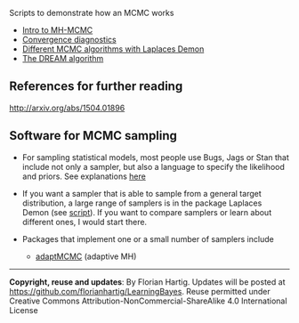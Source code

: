 Scripts to demonstrate how an MCMC works 

* [Intro to MH-MCMC](https://github.com/florianhartig/LearningBayes/blob/master/CommentedCode/02-Samplers/MCMC/Metropolis.md)
* [Convergence diagnostics](https://github.com/florianhartig/LearningBayes/blob/master/CommentedCode/02-Samplers/MCMC/Convergence.md)
* [Different MCMC algorithms with Laplaces Demon](https://github.com/florianhartig/LearningBayes/blob/master/CommentedCode/02-Samplers/MCMC/LaplacesDeamon.md)
* [The DREAM algorithm](https://github.com/florianhartig/LearningBayes/blob/master/CommentedCode/02-Samplers/MCMC/Dream.md)


## References for further reading 

http://arxiv.org/abs/1504.01896




## Software for MCMC sampling

* For sampling statistical models, most people use Bugs, Jags or Stan that include not only a sampler, but also a language to specify the likelihood and priors. See explanations [here](https://github.com/florianhartig/LearningBayes/tree/master/CommentedCode/03-Software)

* If you want a sampler that is able to sample from a general target distribution, a large range of samplers is in the package Laplaces Demon (see [script](https://github.com/florianhartig/LearningBayes/blob/master/CommentedCode/02-Samplers/MCMC/LaplacesDeamon.md)). If you want to compare samplers or learn about different ones, I would start there. 

* Packages that implement one or a small number of samplers include 

  * [adaptMCMC](http://cran.r-project.org/web/packages/adaptMCMC/)  (adaptive MH)






---
**Copyright, reuse and updates**: By Florian Hartig. Updates will be posted at https://github.com/florianhartig/LearningBayes. Reuse permitted under Creative Commons Attribution-NonCommercial-ShareAlike 4.0 International License
